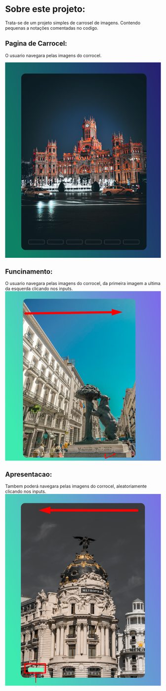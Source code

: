 
# Sobre este projeto:
Trata-se de um projeto simples de carrosel de imagens.
Contendo pequenas a notações comentadas no codigo.

## Pagina de Carrocel:
O usuario navegara pelas imagens do corrocel.

<img src='./imgs/Screenshot_12.png'>

## Funcinamento:
O usuario navegara pelas imagens do corrocel, da primeira imagem a ultima da esquerda clicando nos inputs.
<img src='./imgs/Screenshot_14.png'>

## Apresentacao:
Tambem poderá navegara pelas imagens do corrocel, aleatoriamente clicando nos inputs.
<img src='./imgs/Screenshot_13.png'>

